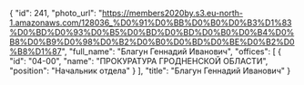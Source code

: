 {
    "id": 241,
    "photo_url": "https://members2020by.s3.eu-north-1.amazonaws.com/128036_%D0%91%D0%BB%D0%B0%D0%B3%D1%83%D0%BD%D0%93%D0%B5%D0%BD%D0%BD%D0%B0%D0%B4%D0%B8%D0%B9%D0%98%D0%B2%D0%B0%D0%BD%D0%BE%D0%B2%D0%B8%D1%87",
    "full_name": "Благун Геннадий Иванович",
    "offices": [
        {
            "id": "04-00",
            "name": "ПРОКУРАТУРА ГРОДНЕНСКОЙ ОБЛАСТИ",
            "position": "Начальник отдела"
        }
    ],
    "title": "Благун Геннадий Иванович"
}